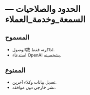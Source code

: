 # الحدود والصلاحيات — السمعة_وخدمة_العملاء

## المسموح
- الوصول故 لذاكرته فقط.
- استدعاء OpenAI بشخصيته.

## الممنوع
- تعديل بيانات وكلاء آخرين.
- نشر خارجي دون موافقة.

